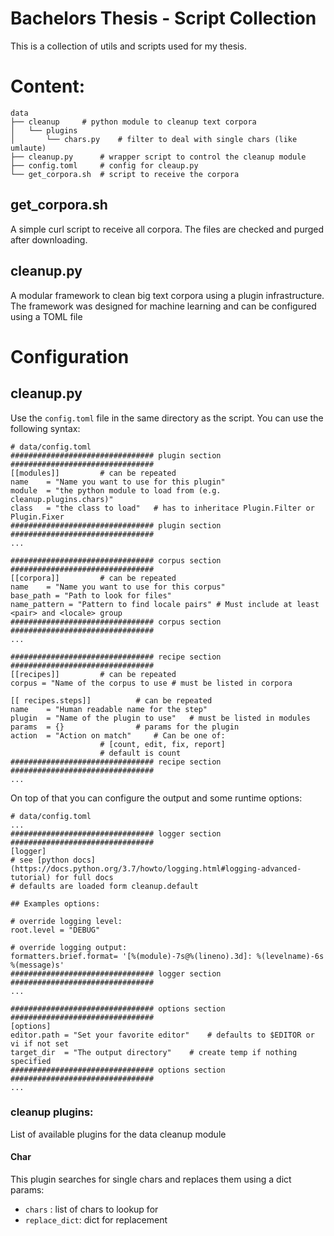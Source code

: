 # Bachelors Thesis - Script Collection
This is a collection of utils and scripts used for my thesis.

# Content:
```
data
├── cleanup		# python module to cleanup text corpora
│   └── plugins
│       └── chars.py	# filter to deal with single chars (like umlaute)
├── cleanup.py		# wrapper script to control the cleanup module
├── config.toml		# config for cleaup.py
└── get_corpora.sh	# script to receive the corpora
```

## get\_corpora.sh
A simple curl script to receive all corpora.
The files are checked and purged after downloading.

## cleanup.py
A modular framework to clean big text corpora using a plugin infrastructure.
The framework was designed for machine learning and can be configured using a TOML file

# Configuration
## cleanup.py
Use the `config.toml` file in the same directory as the script.
You can use the following syntax:
```
# data/config.toml
################################ plugin section ################################
[[modules]]			# can be repeated
name	= "Name you want to use for this plugin"
module	= "the python module to load from (e.g. cleanup.plugins.chars)"
class	= "the class to load"	# has to inheritace Plugin.Filter or Plugin.Fixer
################################ plugin section ################################
...

################################ corpus section ################################
[[corpora]]			# can be repeated
name	= "Name you want to use for this corpus"
base_path = "Path to look for files"
name_pattern = "Pattern to find locale pairs" # Must include at least <pair> and <locale> group
################################ corpus section ################################
...

################################ recipe section ################################
[[recipes]]			# can be repeated
corpus = "Name of the corpus to use	# must be listed in corpora

[[ recipes.steps]]			# can be repeated
name	= "Human readable name for the step"
plugin	= "Name of the plugin to use"	# must be listed in modules
params 	= {}				# params for the plugin
action	= "Action on match"		# Can be one of:
					# [count, edit, fix, report]
					# default is count
################################ recipe section ################################
...
```
On top of that you can configure the output and some runtime options:
```
# data/config.toml
...
################################ logger section ################################
[logger]
# see [python docs](https://docs.python.org/3.7/howto/logging.html#logging-advanced-tutorial) for full docs
# defaults are loaded form cleanup.default

## Examples options:

# override logging level:
root.level = "DEBUG"

# override logging output:
formatters.brief.format= '[%(module)-7s@%(lineno).3d]: %(levelname)-6s %(message)s'
################################ logger section ################################
...

################################ options section ################################
[options]
editor.path	= "Set your favorite editor"	# defaults to $EDITOR or vi if not set
target_dir	= "The output directory"	# create temp if nothing specified
################################ options section ################################
...
```

### cleanup plugins:
List of available plugins for the data cleanup module

#### Char
This plugin searches for single chars and replaces them using a dict
params:
- `chars`	: list of chars to lookup for
- `replace_dict`: dict for replacement

